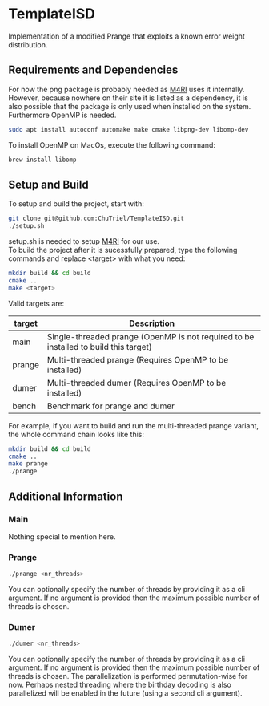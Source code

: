 # TemplateISD

Implementation of a modified Prange that exploits a known error weight distribution.

## Requirements and Dependencies

For now the png package is probably needed as [M4RI](https://bitbucket.org/malb/m4ri) uses it internally. However, because nowhere on their site it is listed as a dependency, it is also possible that the package is only used when installed on the system.
Furthermore OpenMP is needed.
```bash
sudo apt install autoconf automake make cmake libpng-dev libomp-dev
```

To install OpenMP on MacOs, execute the following command:
```bash
brew install libomp
```

## Setup and Build

To setup and build the project, start with:

```bash
git clone git@github.com:ChuTriel/TemplateISD.git
./setup.sh
```

setup.sh is needed to setup [M4RI](https://bitbucket.org/malb/m4ri) for our use. <br>
To build the project after it is sucessfully prepared, type the following commands and replace \<target\> with what you need:
```bash
mkdir build && cd build
cmake ..
make <target>
```

Valid targets are:

| target | Description |
| --- | --- |
| main | Single-threaded prange (OpenMP is not required to be installed to build this target) |
| prange | Multi-threaded prange (Requires OpenMP to be installed) |
| dumer | Multi-threaded dumer (Requires OpenMP to be installed) |
| bench | Benchmark for prange and dumer |

For example, if you want to build and run the multi-threaded prange variant, the whole command chain looks like this:
```bash
mkdir build && cd build
cmake ..
make prange
./prange
```

## Additional Information

### Main

Nothing special to mention here.

### Prange

```bash
./prange <nr_threads>
```

You can optionally specify the number of threads by providing it as a cli argument. If no argument is provided then the maximum possible number of threads is chosen.

### Dumer

```bash
./dumer <nr_threads>
```

You can optionally specify the number of threads by providing it as a cli argument. If no argument is provided then the maximum possible number of threads is chosen. The parallelization is performed permutation-wise for now. Perhaps nested threading where the birthday decoding is also parallelized will be enabled in the future (using a second cli argument).

